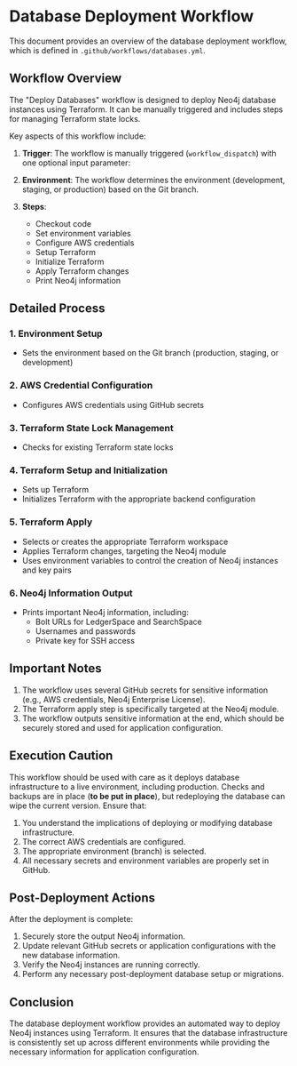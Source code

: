 # Database Deployment Workflow

This document provides an overview of the database deployment workflow, which is defined in `.github/workflows/databases.yml`.

## Workflow Overview

The "Deploy Databases" workflow is designed to deploy Neo4j database instances using Terraform. It can be manually triggered and includes steps for managing Terraform state locks.

Key aspects of this workflow include:

1. **Trigger**: The workflow is manually triggered (`workflow_dispatch`) with one optional input parameter:

2. **Environment**: The workflow determines the environment (development, staging, or production) based on the Git branch.

3. **Steps**:
   - Checkout code
   - Set environment variables
   - Configure AWS credentials
   - Setup Terraform
   - Initialize Terraform
   - Apply Terraform changes
   - Print Neo4j information

## Detailed Process

### 1. Environment Setup
- Sets the environment based on the Git branch (production, staging, or development)

### 2. AWS Credential Configuration
- Configures AWS credentials using GitHub secrets

### 3. Terraform State Lock Management
- Checks for existing Terraform state locks

### 4. Terraform Setup and Initialization
- Sets up Terraform
- Initializes Terraform with the appropriate backend configuration

### 5. Terraform Apply
- Selects or creates the appropriate Terraform workspace
- Applies Terraform changes, targeting the Neo4j module
- Uses environment variables to control the creation of Neo4j instances and key pairs

### 6. Neo4j Information Output
- Prints important Neo4j information, including:
  - Bolt URLs for LedgerSpace and SearchSpace
  - Usernames and passwords
  - Private key for SSH access

## Important Notes

1. The workflow uses several GitHub secrets for sensitive information (e.g., AWS credentials, Neo4j Enterprise License).
2. The Terraform apply step is specifically targeted at the Neo4j module.
3. The workflow outputs sensitive information at the end, which should be securely stored and used for application configuration.

## Execution Caution

This workflow should be used with care as it deploys database infrastructure to a live environment, including production. Checks and backups are in place (**to be put in place**), but redeploying the database can wipe the current version. Ensure that:

1. You understand the implications of deploying or modifying database infrastructure.
2. The correct AWS credentials are configured.
3. The appropriate environment (branch) is selected.
4. All necessary secrets and environment variables are properly set in GitHub.

## Post-Deployment Actions

After the deployment is complete:

1. Securely store the output Neo4j information.
2. Update relevant GitHub secrets or application configurations with the new database information.
3. Verify the Neo4j instances are running correctly.
4. Perform any necessary post-deployment database setup or migrations.

## Conclusion

The database deployment workflow provides an automated way to deploy Neo4j instances using Terraform. It ensures that the database infrastructure is consistently set up across different environments while providing the necessary information for application configuration.
